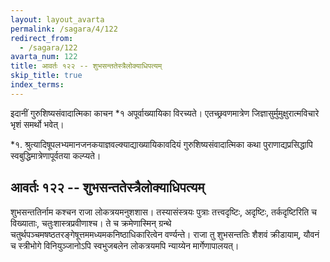 ```yaml
---
layout: layout_avarta
permalink: /sagara/4/122
redirect_from:
  - /sagara/122
avarta_num: 122
title: आवर्तः १२२ -- शुभसन्ततेस्त्रैलोक्याधिपत्यम्
skip_title: true
index_terms: 
---
```


इदानीं गुरुशिष्यसंवादात्मिका काचन *१ अपूर्वाख्यायिका विरच्यते।
एतच्छ्रवणमात्रेण जिज्ञासुर्मुमुक्षुरात्मविचारे भृशं समर्थो भवेत्।

<div class="footnote" markdown="1">
*१. श्रुत्यादिषूपलभ्यमानजनकयाज्ञवल्क्याद्याख्यायिकावदियं गुरुशिष्यसंवादात्मिका
कथा पुराणाद्यप्रसिद्धापि स्वबुद्धिमात्रेणापूर्वतया कल्प्यते।
</div>

## आवर्तः १२२ -- शुभसन्ततेस्त्रैलोक्याधिपत्यम्

शुभसन्ततिर्नाम कश्चन
राजा लोकत्रयमनुशशास। तस्यासंस्त्रयः पुत्राः तत्त्वदृष्टिः, अदृष्टिः,
तर्कदृष्टिरिति च विख्याताः, चतुःशास्त्रप्रवीणाश्च। ते च क्रमेणास्मिन्
ग्रन्थे चतुर्थपञ्चमषष्ठतरङ्गेषूत्तममध्यमकनिष्ठाधिकारित्वेन वर्ण्यन्ते। राजा तु
शुभसन्ततिः शैशवं क्रीडायाम्, यौवनं च स्त्रीभोगे विनियुञ्जानोऽपि स्वभुजबलेन
लोकत्रयमपि न्याय्येन मार्गेणापालयत्।

